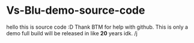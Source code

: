 # Vs-Blu-demo-source-code
hello this is source code :D
Thank BTM for help with github.
This is only a demo full build will be released in like **20** years idk.  /j
